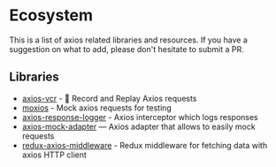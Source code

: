 # Ecosystem

This is a list of axios related libraries and resources. If you have a suggestion on what to add, please don't hesitate to submit a PR.

## Libraries

* [axios-vcr](https://github.com/nettofarah/axios-vcr) - 📼 Record and Replay Axios requests
* [moxios](https://github.com/mzabriskie/moxios) - Mock axios requests for testing
* [axios-response-logger](https://github.com/srph/axios-response-logger) - Axios interceptor which logs responses
* [axios-mock-adapter](https://github.com/ctimmerm/axios-mock-adapter) — Axios adapter that allows to easily mock requests
* [redux-axios-middleware](https://github.com/svrcekmichal/redux-axios-middleware) - Redux middleware for fetching data with axios HTTP client
